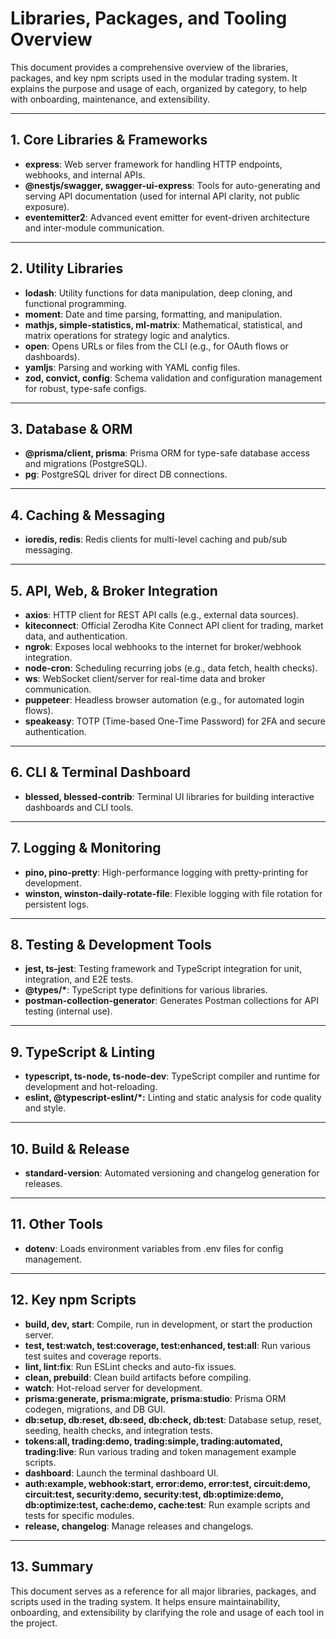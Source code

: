 # Libraries, Packages, and Tooling Overview

This document provides a comprehensive overview of the libraries, packages, and key npm scripts used in the modular trading system. It explains the purpose and usage of each, organized by category, to help with onboarding, maintenance, and extensibility.

---

## 1. Core Libraries & Frameworks

- **express**: Web server framework for handling HTTP endpoints, webhooks, and internal APIs.
- **@nestjs/swagger, swagger-ui-express**: Tools for auto-generating and serving API documentation (used for internal API clarity, not public exposure).
- **eventemitter2**: Advanced event emitter for event-driven architecture and inter-module communication.

---

## 2. Utility Libraries

- **lodash**: Utility functions for data manipulation, deep cloning, and functional programming.
- **moment**: Date and time parsing, formatting, and manipulation.
- **mathjs, simple-statistics, ml-matrix**: Mathematical, statistical, and matrix operations for strategy logic and analytics.
- **open**: Opens URLs or files from the CLI (e.g., for OAuth flows or dashboards).
- **yamljs**: Parsing and working with YAML config files.
- **zod, convict, config**: Schema validation and configuration management for robust, type-safe configs.

---

## 3. Database & ORM

- **@prisma/client, prisma**: Prisma ORM for type-safe database access and migrations (PostgreSQL).
- **pg**: PostgreSQL driver for direct DB connections.

---

## 4. Caching & Messaging

- **ioredis, redis**: Redis clients for multi-level caching and pub/sub messaging.

---

## 5. API, Web, & Broker Integration

- **axios**: HTTP client for REST API calls (e.g., external data sources).
- **kiteconnect**: Official Zerodha Kite Connect API client for trading, market data, and authentication.
- **ngrok**: Exposes local webhooks to the internet for broker/webhook integration.
- **node-cron**: Scheduling recurring jobs (e.g., data fetch, health checks).
- **ws**: WebSocket client/server for real-time data and broker communication.
- **puppeteer**: Headless browser automation (e.g., for automated login flows).
- **speakeasy**: TOTP (Time-based One-Time Password) for 2FA and secure authentication.

---

## 6. CLI & Terminal Dashboard

- **blessed, blessed-contrib**: Terminal UI libraries for building interactive dashboards and CLI tools.

---

## 7. Logging & Monitoring

- **pino, pino-pretty**: High-performance logging with pretty-printing for development.
- **winston, winston-daily-rotate-file**: Flexible logging with file rotation for persistent logs.

---

## 8. Testing & Development Tools

- **jest, ts-jest**: Testing framework and TypeScript integration for unit, integration, and E2E tests.
- **@types/\***: TypeScript type definitions for various libraries.
- **postman-collection-generator**: Generates Postman collections for API testing (internal use).

---

## 9. TypeScript & Linting

- **typescript, ts-node, ts-node-dev**: TypeScript compiler and runtime for development and hot-reloading.
- **eslint, @typescript-eslint/\*:** Linting and static analysis for code quality and style.

---

## 10. Build & Release

- **standard-version**: Automated versioning and changelog generation for releases.

---

## 11. Other Tools

- **dotenv**: Loads environment variables from .env files for config management.

---

## 12. Key npm Scripts

- **build, dev, start**: Compile, run in development, or start the production server.
- **test, test:watch, test:coverage, test:enhanced, test:all**: Run various test suites and coverage reports.
- **lint, lint:fix**: Run ESLint checks and auto-fix issues.
- **clean, prebuild**: Clean build artifacts before compiling.
- **watch**: Hot-reload server for development.
- **prisma:generate, prisma:migrate, prisma:studio**: Prisma ORM codegen, migrations, and DB GUI.
- **db:setup, db:reset, db:seed, db:check, db:test**: Database setup, reset, seeding, health checks, and integration tests.
- **tokens:all, trading:demo, trading:simple, trading:automated, trading:live**: Run various trading and token management example scripts.
- **dashboard**: Launch the terminal dashboard UI.
- **auth:example, webhook:start, error:demo, error:test, circuit:demo, circuit:test, security:demo, security:test, db:optimize:demo, db:optimize:test, cache:demo, cache:test**: Run example scripts and tests for specific modules.
- **release, changelog**: Manage releases and changelogs.

---

## 13. Summary

This document serves as a reference for all major libraries, packages, and scripts used in the trading system. It helps ensure maintainability, onboarding, and extensibility by clarifying the role and usage of each tool in the project.
